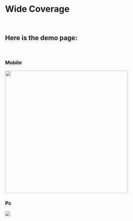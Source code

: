 <h1>Wide Coverage</h1>
<br>
<h2>Here is the demo page:</h2>
<br>
<h3>Mobile</h3>
<img width="400px "src="https://uploaddeimagens.com.br/images/004/023/973/original/Design_sem_nome__10_-removebg-preview.png?1663348587">
<h3>Pc</h3>
<img src="https://uploaddeimagens.com.br/images/004/023/977/original/Design_sem_nome__11_-removebg-preview.png?1663348683">
